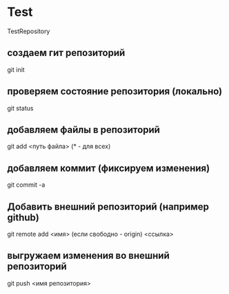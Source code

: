# Test
TestRepository


## создаем гит репозиторий
git init

## проверяем состояние репозитория (локально)
git status

## добавляем файлы в репозиторий
git add <путь файла> (* - для всех)

## добавляем коммит (фиксируем изменения)
git commit -a

## Добавить внешний репозиторий (например github)
git remote add <имя> (если свободно - origin) <ссылка>

## выгружаем изменения во внешний репозиторий
git push <имя репозитория> <master>
